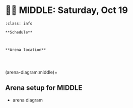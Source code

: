 # 🚴‍♀️ MIDDLE: Saturday, Oct 19

```{admonition} Main points
:class: info

**Schedule**



**Arena location**




```


(arena-diagram:middle)=
## Arena setup for MIDDLE

- arena diagram
